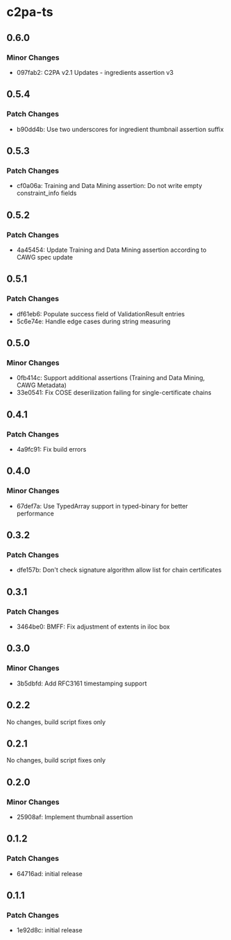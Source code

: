 # c2pa-ts

## 0.6.0

### Minor Changes

- 097fab2: C2PA v2.1 Updates - ingredients assertion v3

## 0.5.4

### Patch Changes

- b90dd4b: Use two underscores for ingredient thumbnail assertion suffix

## 0.5.3

### Patch Changes

- cf0a06a: Training and Data Mining assertion: Do not write empty constraint_info fields

## 0.5.2

### Patch Changes

- 4a45454: Update Training and Data Mining assertion according to CAWG spec update

## 0.5.1

### Patch Changes

- df61eb6: Populate success field of ValidationResult entries
- 5c6e74e: Handle edge cases during string measuring

## 0.5.0

### Minor Changes

- 0fb414c: Support additional assertions (Training and Data Mining, CAWG Metadata)
- 33e0541: Fix COSE deserilization failing for single-certificate chains

## 0.4.1

### Patch Changes

- 4a9fc91: Fix build errors

## 0.4.0

### Minor Changes

- 67def7a: Use TypedArray support in typed-binary for better performance

## 0.3.2

### Patch Changes

- dfe157b: Don't check signature algorithm allow list for chain certificates

## 0.3.1

### Patch Changes

- 3464be0: BMFF: Fix adjustment of extents in iloc box

## 0.3.0

### Minor Changes

- 3b5dbfd: Add RFC3161 timestamping support

## 0.2.2

No changes, build script fixes only

## 0.2.1

No changes, build script fixes only

## 0.2.0

### Minor Changes

- 25908af: Implement thumbnail assertion

## 0.1.2

### Patch Changes

- 64716ad: initial release

## 0.1.1

### Patch Changes

- 1e92d8c: initial release
